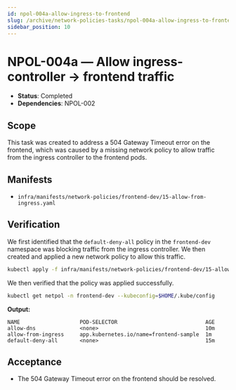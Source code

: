 ```yaml
---
id: npol-004a-allow-ingress-to-frontend
slug: /archive/network-policies-tasks/npol-004a-allow-ingress-to-frontend
sidebar_position: 10
---
```


# NPOL-004a — Allow ingress-controller → frontend traffic

- **Status**: Completed
- **Dependencies**: NPOL-002

## Scope

This task was created to address a 504 Gateway Timeout error on the frontend, which was caused by a missing network policy to allow traffic from the ingress controller to the frontend pods.

## Manifests

- `infra/manifests/network-policies/frontend-dev/15-allow-from-ingress.yaml`

## Verification

We first identified that the `default-deny-all` policy in the `frontend-dev` namespace was blocking traffic from the ingress controller. We then created and applied a new network policy to allow this traffic.

```bash title="Apply allow-from-ingress policy"
kubectl apply -f infra/manifests/network-policies/frontend-dev/15-allow-from-ingress.yaml --kubeconfig=$HOME/.kube/config
```

We then verified that the policy was applied successfully.

```bash title="Verify allow-from-ingress policy"
kubectl get netpol -n frontend-dev --kubeconfig=$HOME/.kube/config
```

**Output:**

```
NAME                   POD-SELECTOR                            AGE
allow-dns              <none>                                  10m
allow-from-ingress     app.kubernetes.io/name=frontend-sample  1m
default-deny-all       <none>                                  15m
```

## Acceptance

- The 504 Gateway Timeout error on the frontend should be resolved.

